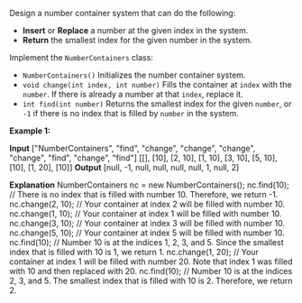 Design a number container system that can do the following:

-   **Insert** or  **Replace**  a number at the given index in the system.
-   **Return** the smallest index for the given number in the system.

Implement the  `NumberContainers`  class:

-   `NumberContainers()`  Initializes the number container system.
-   `void change(int index, int number)`  Fills the container at  `index`  with the  `number`. If there is already a number at that  `index`, replace it.
-   `int find(int number)`  Returns the smallest index for the given  `number`, or  `-1`  if there is no index that is filled by  `number`  in the system.

**Example 1:**

**Input**
["NumberContainers", "find", "change", "change", "change", "change", "find", "change", "find"]
[[], [10], [2, 10], [1, 10], [3, 10], [5, 10], [10], [1, 20], [10]]
**Output**
[null, -1, null, null, null, null, 1, null, 2]

**Explanation**
NumberContainers nc = new NumberContainers();
nc.find(10); // There is no index that is filled with number 10. Therefore, we return -1.
nc.change(2, 10); // Your container at index 2 will be filled with number 10.
nc.change(1, 10); // Your container at index 1 will be filled with number 10.
nc.change(3, 10); // Your container at index 3 will be filled with number 10.
nc.change(5, 10); // Your container at index 5 will be filled with number 10.
nc.find(10); // Number 10 is at the indices 1, 2, 3, and 5. Since the smallest index that is filled with 10 is 1, we return 1.
nc.change(1, 20); // Your container at index 1 will be filled with number 20. Note that index 1 was filled with 10 and then replaced with 20. 
nc.find(10); // Number 10 is at the indices 2, 3, and 5. The smallest index that is filled with 10 is 2. Therefore, we return 2.
